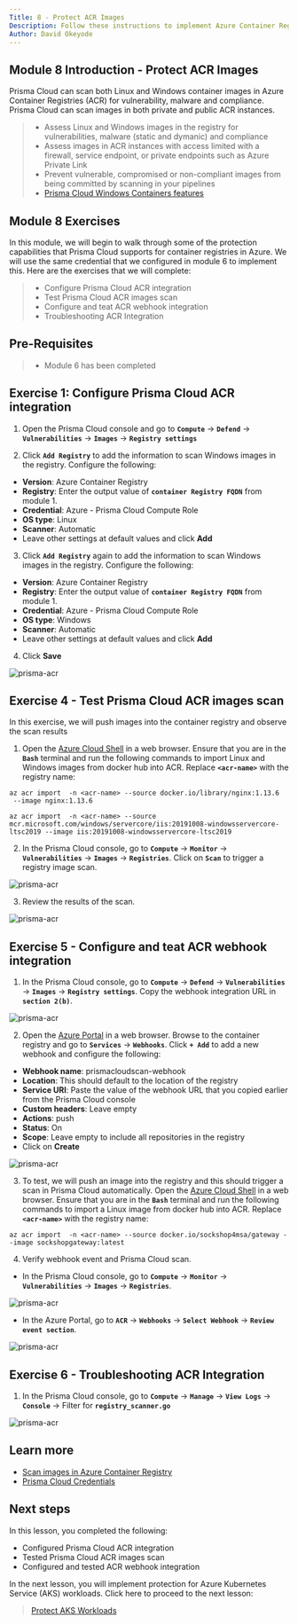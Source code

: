 ```yaml
---
Title: 8 - Protect ACR Images
Description: Follow these instructions to implement Azure Container Registry (ACR)scanning using Prisma Cloud Compute
Author: David Okeyode
---
```


## Module 8 Introduction - Protect ACR Images
Prisma Cloud can scan both Linux and Windows container images in Azure Container Registries (ACR) for vulnerability, malware and compliance. Prisma Cloud can scan images in both private and public ACR instances.

> * Assess Linux and Windows images in the registry for vulnerabilities, malware (static and dymanic) and compliance
> * Assess images in ACR instances with access limited with a firewall, service endpoint, or private endpoints such as Azure Private Link
> * Prevent vulnerable, compromised or non-compliant images from being committed by scanning in your pipelines
> * [Prisma Cloud Windows Containers features](https://docs.paloaltonetworks.com/prisma/prisma-cloud/prisma-cloud-admin-compute/install/install_windows.html)

## Module 8 Exercises
In this module, we will begin to walk through some of the protection capabilities that Prisma Cloud supports for container registries in Azure. We will use the same credential that we configured in module 6 to implement this. Here are the exercises that we will complete:

> * Configure Prisma Cloud ACR integration
> * Test Prisma Cloud ACR images scan
> * Configure and teat ACR webhook integration
> * Troubleshooting ACR Integration

## Pre-Requisites
> * Module 6 has been completed
## Exercise 1: Configure Prisma Cloud ACR integration

1. Open the Prisma Cloud console and go to **`Compute`** → **`Defend`** → **`Vulnerabilities`** → **`Images`** → **`Registry settings`**

2. Click **`Add Registry`** to add the information to scan Windows images in the registry. Configure the following:
* **Version**: Azure Container Registry
* **Registry**: Enter the output value of **`container Registry FQDN`** from module 1.
* **Credential**: Azure - Prisma Cloud Compute Role
* **OS type**: Linux
* **Scanner**: Automatic
* Leave other settings at default values and click **Add**

3. Click **`Add Registry`** again to add the information to scan Windows images in the registry. Configure the following:
* **Version**: Azure Container Registry
* **Registry**: Enter the output value of **`container Registry FQDN`** from module 1.
* **Credential**: Azure - Prisma Cloud Compute Role
* **OS type**: Windows
* **Scanner**: Automatic
* Leave other settings at default values and click **Add**

4. Click **Save** 

![prisma-acr](../images/8-prisma-acr-add.png)

## Exercise 4 - Test Prisma Cloud ACR images scan

In this exercise, we will push images into the container registry and observe the scan results

1. Open the [Azure Cloud Shell](https://shell.azure.com) in a web browser. Ensure that you are in the **`Bash`** terminal and run the following commands to import Linux and Windows images from docker hub into ACR. Replace **`<acr-name>`** with the registry name:

```
az acr import  -n <acr-name> --source docker.io/library/nginx:1.13.6
 --image nginx:1.13.6

az acr import  -n <acr-name> --source mcr.microsoft.com/windows/servercore/iis:20191008-windowsservercore-ltsc2019 --image iis:20191008-windowsservercore-ltsc2019
```

2. In the Prisma Cloud console, go to **`Compute`** → **`Monitor`** → **`Vulnerabilities`** → **`Images`** → **`Registries`**. Click on **`Scan`** to trigger a registry image scan.

![prisma-acr](../images/8-prisma-acr-scan.png)

3. Review the results of the scan.

![prisma-acr](../images/8-prisma-acr-scan-result.png)


## Exercise 5 - Configure and teat ACR webhook integration
1. In the Prisma Cloud console, go to **`Compute`** → **`Defend`** → **`Vulnerabilities`** → **`Images`** → **`Registry settings`**. Copy the webhook integration URL in **`section 2(b)`**.

![prisma-acr](../images/8-prisma-acr-webhook-url.png)

2. Open the [Azure Portal](https://portal.azure.com) in a web browser. Browse to the container registry and go to **`Services`** → **`Webhooks`**. Click **`+ Add`** to add a new webhook and configure the following:
* **Webhook name**: prismacloudscan-webhook
* **Location**: This should default to the location of the registry 
* **Service URI**: Paste the value of the webhook URL that you copied earlier from the Prisma Cloud console
* **Custom headers**: Leave empty
* **Actions**: push
* **Status**: On
* **Scope**: Leave empty to include all repositories in the registry
* Click on **Create**

![prisma-acr](../images/8-prisma-acr-webhook-create.png)

3. To test, we will push an image into the registry and this should trigger a scan in Prisma Cloud automatically. Open the [Azure Cloud Shell](https://shell.azure.com) in a web browser. Ensure that you are in the **`Bash`** terminal and run the following commands to import a Linux image from docker hub into ACR. Replace **`<acr-name>`** with the registry name:

```
az acr import  -n <acr-name> --source docker.io/sockshop4msa/gateway --image sockshopgateway:latest
```

4. Verify webhook event and Prisma Cloud scan.

* In the Prisma Cloud console, go to **`Compute`** → **`Monitor`** → **`Vulnerabilities`** → **`Images`** → **`Registries`**. 

![prisma-acr](../images/8-prisma-acr-webhook-scan.png)

* In the Azure Portal, go to **`ACR`** → **`Webhooks`** → **`Select Webhook`** → **`Review event section`**.

![prisma-acr](../images/8-prisma-acr-webhook-event.png)

## Exercise 6 - Troubleshooting ACR Integration
1. In the Prisma Cloud console, go to **`Compute`** → **`Manage`** → **`View Logs`** → **`Console`** → Filter for **`registry_scanner.go`**

![prisma-acr](../images/8-prisma-acr-troubleshoot.png)

## Learn more
* [Scan images in Azure Container Registry](https://docs.paloaltonetworks.com/prisma/prisma-cloud/prisma-cloud-admin-compute/vulnerability_management/registry_scanning0/scan_acr.html)
* [Prisma Cloud Credentials](https://docs.paloaltonetworks.com/prisma/prisma-cloud/prisma-cloud-admin-compute/authentication/credentials_store.html#_credentials_store_azure)

## Next steps

In this lesson, you completed the following:
* Configured Prisma Cloud ACR integration
* Tested Prisma Cloud ACR images scan
* Configured and tested ACR webhook integration

In the next lesson, you will implement protection for Azure Kubernetes Service (AKS) workloads. Click here to proceed to the next lesson:
> [Protect AKS Workloads](10-protect-aks-workloads.md)
